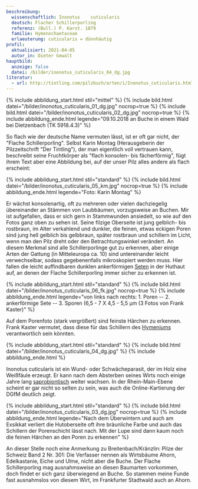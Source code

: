 ```yaml
---
beschreibung:
  wissenschaftlich: Inonotus	cuticularis
  deutsch: Flacher Schillerporling
  referenz: (Bull.) P. Karst. 1879
  familie: Hymenochaetaceae
  erlaeuterung: cuticularis = dünnhäutig
profil:
  aktualisiert: 2021-04-05
  autor_in: Dieter Gewalt
hauptbild:
  anzeige: false
  datei: /bilder/inonotus_cuticularis_04_dg.jpg
literatur:
  - url: http://tintling.com/pilzbuch/arten/i/Inonotus_cuticularis.html
---
```

{% include abbildung_start.html stil="mittel" %}
{% include bild.html datei="/bilder/inonotus_cuticularis_01_dg.jpg" nocrop=true %}
{% include bild.html datei="/bilder/inonotus_cuticularis_02_dg.jpg" nocrop=true %}
{% include abbildung_ende.html legende="09.10.2018 an Buche in einem Wald bei Dietzenbach (TK 5918.4.3)" %}

So flach wie der deutsche Name vermuten lässt, ist er oft gar nicht, der "Flache Schillerporling". Selbst Karin Montag (Herausgeberin der Pilzzeitschrift "Der Tintling"), der man eigentlich voll vertrauen kann, beschreibt seine Fruchtkörper als "flach konsolen- bis fächerförmig", fügt ihrem Text aber eine Abbildung bei, auf der unser Pilz alles andere als flach erscheint: 

{% include abbildung_start.html stil="standard" %}
{% include bild.html datei="/bilder/inonotus_cuticularis_05_km.jpg" nocrop=true %}
{% include abbildung_ende.html legende="Foto: Karin Montag" %}

Er wächst konsolenartig, oft zu mehreren oder vielen dachziegelig übereinander an Stämmen von Laubbäumen, vorzugsweise an Buchen. Mir ist aufgefallen, dass er sich gern in Stammwunden ansiedelt, so wie auf den Fotos ganz oben zu sehen ist. Seine filzige Oberseite ist jung gelblich- bis rostbraun, im Alter verkahlend und dunkler, die feinen, etwas eckigen Poren sind jung hell gelblich bis gelbbraun, später rostbraun und schillern im Licht, wenn man den Pilz dreht oder den Betrachtungswinkel verändert. An diesem Merkmal sind alle Schillerporlinge gut zu erkennen, aber einige Arten der Gattung (in Mitteleuropa ca. 10) sind untereinander leicht verwechselbar, sodass gegebenenfalls mikroskopiert werden muss. Hier fallen die leicht auffindbaren dunklen ankerförmigen [Seten](Seten "Glossar") in der Huthaut auf, an denen der Flache Schillerporling immer sicher zu erkennen ist.

{% include abbildung_start.html stil="standard" %}
{% include bild.html datei="/bilder/inonotus_cuticularis_06_fk.jpg" nocrop=true %}
{% include abbildung_ende.html legende="von links nach rechts: 1. Poren -- 2. ankerförmige Sete -- 3. Sporen (6,5 - 7 X 4,5 - 5,5 µm  (3 Fotos von Frank Kaster)" %}

Auf dem Porenfoto (stark vergrößert) sind feinste Härchen zu erkennen. Frank Kaster vermutet, dass diese für das Schillern des [Hymeniums](Hymenium "Glossar") verantwortlich sein könnten.

{% include abbildung_start.html stil="standard" %}
{% include bild.html datei="/bilder/inonotus_cuticularis_04_dg.jpg" %}
{% include abbildung_ende.html %}

Inonotus cuticularis ist ein Wund- oder Schwächeparasit, der im Holz eine Weißfäule erzeugt. Er kann nach dem Absterben seines Wirts noch einige Jahre lang [saprobiontisch](saprobiontisch "Glossar") weiter wachsen. In der Rhein-Main-Ebene scheint er gar nicht so selten zu sein, was auch die Online-Kartierung der DGfM deutlich zeigt.

{% include abbildung_start.html stil="standard" %}
{% include bild.html datei="/bilder/inonotus_cuticularis_03_dg.jpg" nocrop=true %}
{% include abbildung_ende.html legende="Nach dem Überwintern und auch am Exsikkat verliert die Hutoberseite oft ihre bräunliche Farbe und auch das Schillern der Porenschicht lässt nach. Mit der Lupe sind dann kaum noch die feinen Härchen an den Poren zu erkennen" %}

An dieser Stelle noch eine Anmerkung zu Breitenbach/Kränzlin: Pilze der Schweiz Band 2 Nr. 301:
Die Verfasser nennen als Wirtsbäume Ahorn, Edelkastanie, Eiche und Ulme, nicht aber die Buche. Der Flache Schillerporling mag ausnahmsweise an diesen Baumarten vorkommen, doch findet er sich ganz überwiegend an Buche. So stammen meine Funde fast ausnahmslos von diesem Wirt, im Frankfurter Stadtwald auch an Ahorn.